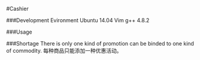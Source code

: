 #Cashier

###Development Evironment
Ubuntu 14.04 
Vim 
g++ 4.8.2

###Usage


###Shortage
There is only one kind of promotion can be binded to one kind of commodity.
每种商品只能添加一种优惠活动。

